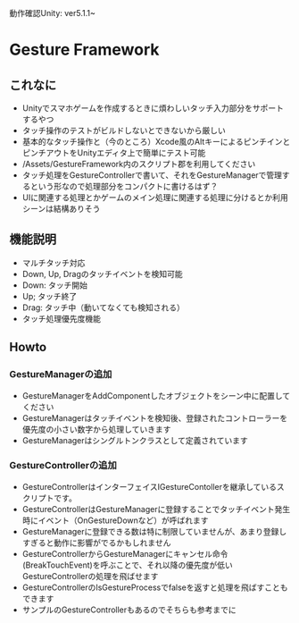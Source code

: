 動作確認Unity: ver5.1.1~

# Gesture Framework

## これなに
* Unityでスマホゲームを作成するときに煩わしいタッチ入力部分をサポートするやつ
* タッチ操作のテストがビルドしないとできないから厳しい
* 基本的なタッチ操作と（今のところ）Xcode風のAltキーによるピンチインとピンチアウトをUnityエディタ上で簡単にテスト可能
* /Assets/GestureFramework内のスクリプト郡を利用してください
* タッチ処理をGestureControllerで書いて、それをGestureManagerで管理するという形なので処理部分をコンパクトに書けるはず？
 * UIに関連する処理とかゲームのメイン処理に関連する処理に分けるとか利用シーンは結構ありそう

## 機能説明
* マルチタッチ対応
* Down, Up, Dragのタッチイベントを検知可能
 * Down: タッチ開始
 * Up; タッチ終了
 * Drag: タッチ中（動いてなくても検知される）
* タッチ処理優先度機能

## Howto
### GestureManagerの追加
* GestureManagerをAddComponentしたオブジェクトをシーン中に配置してください
* GestureManagerはタッチイベントを検知後、登録されたコントローラーを優先度の小さい数字から処理していきます
* GestureManagerはシングルトンクラスとして定義されています

### GestureControllerの追加
* GestureControllerはインターフェイスIGestureContollerを継承しているスクリプトです。
* GestureControllerはGestureManagerに登録することでタッチイベント発生時にイベント（OnGestureDownなど）が呼ばれます
* GestureManagerに登録できる数は特に制限していませんが、あまり登録しすぎると動作に影響がでるかもしれません
* GestureControllerからGestureManagerにキャンセル命令(BreakTouchEvent)を呼ぶことで、それ以降の優先度が低いGestureControllerの処理を飛ばせます
* GestureControllerのIsGestureProcessでfalseを返すと処理を飛ばすこともできます
* サンプルのGestureControllerもあるのでそちらも参考までに
